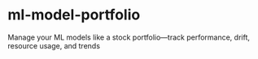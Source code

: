 # ml-model-portfolio
Manage your ML models like a stock portfolio—track performance, drift, resource usage, and trends

